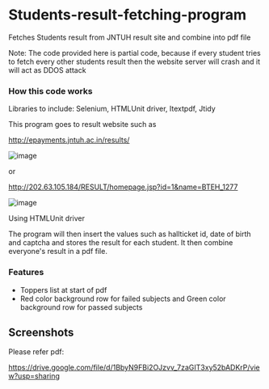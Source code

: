 # Students-result-fetching-program
Fetches Students result from JNTUH result site and combine into pdf file

Note: The code provided here is partial code, because if every student tries to fetch every other students result then the website server will crash and it will act as DDOS attack

### How this code works

Libraries to include: Selenium, HTMLUnit driver, Itextpdf, Jtidy

This program goes to result website such as 

http://epayments.jntuh.ac.in/results/

![image]()

or

http://202.63.105.184/RESULT/homepage.jsp?id=1&name=BTEH_1277

![image]()

Using HTMLUnit driver

The program will then insert the values such as hallticket id, date of birth and captcha and stores the result for each student.
It then combine everyone's result in a pdf file.

### Features
- Toppers list at start of pdf
- Red color background row for failed subjects and Green color background row for passed subjects


## Screenshots

Please refer pdf:

https://drive.google.com/file/d/1BbyN9FBi2OJzvv_7zaGIT3xy52bADKrP/view?usp=sharing


